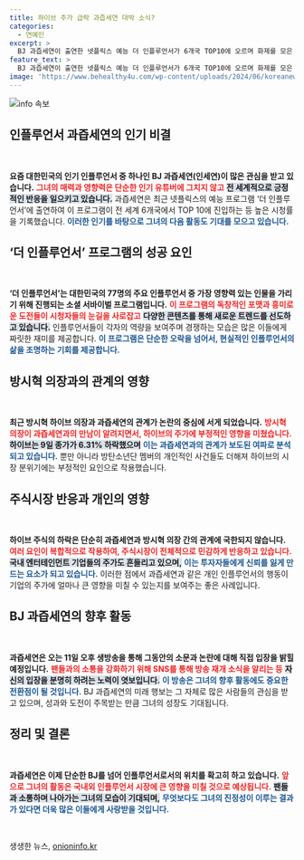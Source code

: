 ```yaml
---
title: 하이브 주가 급락 과즙세연 대박 소식?
categories:
  - 연예인
excerpt: >
  BJ 과즙세연이 출연한 넷플릭스 예능 더 인플루언서가 6개국 TOP10에 오르며 화제를 모은 가운데, 방시혁과의 만남이 논란을 불러일으켰다. 과즙세연의 생방송 예고가 관심을 끌고 있다.
feature_text: >
  BJ 과즙세연이 출연한 넷플릭스 예능 더 인플루언서가 6개국 TOP10에 오르며 화제를 모은 가운데, 방시혁과의 만남이 논란을 불러일으켰다. 과즙세연의 생방송 예고가 관심을 끌고 있다.
image: 'https://www.behealthy4u.com/wp-content/uploads/2024/06/koreanews.jpg'
---
```


<p><img src="https://www.behealthy4u.com/wp-content/uploads/2024/06/koreanews.jpg" alt="info 속보" /></p>

<h2 data-ke-size="size26">인플루언서 과즙세연의 인기 비결</h2>

<p data-ke-size="size16">&nbsp;</p>

<p><strong>요즘 대한민국의 인기 인플루언서 중 하나인 BJ 과즙세연(인세연)이 많은 관심을 받고 있습니다.</strong> <b><span style="color: #ee2323;">그녀의 매력과 영향력은 단순한 인기 유튜버에 그치지 않고</span></b> <b><span style="background-color: #21538527;">전 세계적으로 긍정적인 반응을 일으키고 있습니다.</span></b> 과즙세연은 최근 넷플릭스의 예능 프로그램 ‘더 인플루언서’에 출연하여 이 프로그램이 전 세계 6개국에서 TOP 10에 진입하는 등 높은 시청률을 기록했습니다. <b><span style="color: #1a5490;">이러한 인기를 바탕으로 그녀의 다음 활동도 기대를 모으고 있습니다.</span></b></p>

<h2 data-ke-size="size26">‘더 인플루언서’ 프로그램의 성공 요인</h2>

<p data-ke-size="size16">&nbsp;</p>

<p><strong>‘더 인플루언서’는 대한민국의 77명의 주요 인플루언서 중 가장 영향력 있는 인물을 가리기 위해 진행되는 소셜 서바이벌 프로그램입니다.</strong> <b><span style="color: #ee2323;">이 프로그램의 독창적인 포맷과 흥미로운 도전들이 시청자들의 눈길을 사로잡고</span></b> <b><span style="background-color: #21538527;">다양한 콘텐츠를 통해 새로운 트렌드를 선도하고 있습니다.</span></b> 인플루언서들이 각자의 역량을 보여주며 경쟁하는 모습은 많은 이들에게 짜릿한 재미를 제공합니다. <b><span style="color: #1a5490;">이 프로그램은 단순한 오락을 넘어서, 현실적인 인플루언서의 삶을 조명하는 기회를 제공합니다.</span></b></p>

<h2 data-ke-size="size26">방시혁 의장과의 관계의 영향</h2>

<p data-ke-size="size16">&nbsp;</p>

<p><strong>최근 방시혁 하이브 의장과 과즙세연의 관계가 논란의 중심에 서게 되었습니다.</strong> <b><span style="color: #ee2323;">방시혁 의장이 과즙세연과의 만남이 알려지면서, 하이브의 주가에 부정적인 영향을 미쳤습니다.</span></b> <b><span style="background-color: #21538527;">하이브는 9일 종가가 6.31% 하락했으며</span></b> <b><span style="color: #1a5490;">이는 과즙세연과의 관계가 보도된 여파로 분석되고 있습니다.</span></b> 뿐만 아니라 방탄소년단 멤버의 개인적인 사건들도 더해져 하이브의 시장 분위기에는 부정적인 요인으로 작용했습니다.</p>

<h2 data-ke-size="size26">주식시장 반응과 개인의 영향</h2>

<p data-ke-size="size16">&nbsp;</p>

<p><strong>하이브 주식의 하락은 단순히 과즙세연과 방시혁 의장 간의 관계에 국한되지 않습니다.</strong> <b><span style="color: #ee2323;">여러 요인이 복합적으로 작용하여, 주식시장이 전체적으로 민감하게 반응하고 있습니다.</span></b> <b><span style="background-color: #21538527;">국내 엔터테인먼트 기업들의 주가도 흔들리고 있으며,</span></b> <b><span style="color: #1a5490;">이는 투자자들에게 신뢰를 잃게 만드는 요소가 되고 있습니다.</span></b> 이러한 점에서 과즙세연과 같은 개인 인플루언서의 행동이 기업의 주가에 얼마나 큰 영향을 미칠 수 있는지를 보여주는 좋은 사례입니다.</p>

<h2 data-ke-size="size26">BJ 과즙세연의 향후 활동</h2>

<p data-ke-size="size16">&nbsp;</p>

<p><strong>과즙세연은 오는 11일 오후 생방송을 통해 그동안의 소문과 논란에 대해 직접 입장을 밝힐 예정입니다.</strong> <b><span style="color: #ee2323;">팬들과의 소통을 강화하기 위해 SNS를 통해 방송 재개 소식을 알리는 등</span></b> <b><span style="background-color: #21538527;">자신의 입장을 분명히 하려는 노력이 엿보입니다.</span></b> <b><span style="color: #1a5490;">이 방송은 그녀의 향후 활동에도 중요한 전환점이 될 것입니다.</span></b> BJ 과즙세연의 미래 행보는 그 자체로 많은 사람들의 관심을 받고 있으며, 성과와 도전이 주목받는 만큼 그녀의 성장도 기대됩니다.</p>

<h2 data-ke-size="size26">정리 및 결론</h2>

<p data-ke-size="size16">&nbsp;</p>

<p><strong>과즙세연은 이제 단순한 BJ를 넘어 인플루언서로서의 위치를 확고히 하고 있습니다.</strong> <b><span style="color: #ee2323;">앞으로 그녀의 활동은 국내외 인플루언서 시장에 큰 영향을 미칠 것으로 예상됩니다.</span></b> <b><span style="background-color: #21538527;">팬들과 소통하며 나아가는 그녀의 모습이 기대되며,</span></b> <b><span style="color: #1a5490;">무엇보다도 그녀의 진정성이 이루는 결과가 있다면 더욱 많은 이들에게 사랑받을 것입니다.</span></b> </p>

<p data-ke-size="size16">&nbsp;</p>
생생한 뉴스, <a href="https://onioninfo.kr" rel="dofollow">onioninfo.kr</a>


